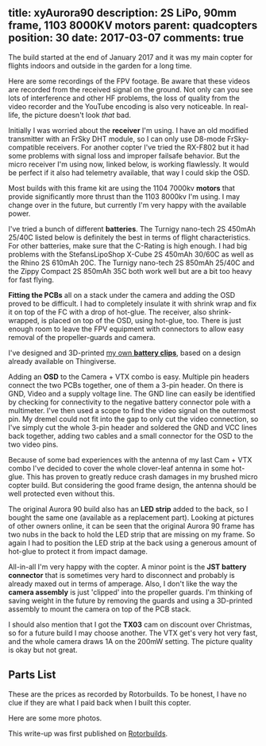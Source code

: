 title: xyAurora90
description: 2S LiPo, 90mm frame, 1103 8000KV motors
parent: quadcopters
position: 30
date: 2017-03-07
comments: true
---

<!--% backToParent() %-->

The build started at the end of January 2017 and it was my main copter for flights indoors and outside in the garden for a long time.

<!--%
lightgallery([
    [ "img/xyaurora90_5.png", "Front left view" ],
    [ "img/xyaurora90_2.png", "Top right view" ],
    [ "img/xyaurora90_3.png", "Back right view" ]
])
%-->

Here are some recordings of the FPV footage.
Be aware that these videos are recorded from the received signal on the ground.
Not only can you see lots of interference and other HF problems, the loss of quality from the video recorder and the YouTube encoding is also very noticeable.
In real-life, the picture doesn't look *that* bad.

<!--%
lightgallery([
    [ "https://www.youtube.com/watch?v=QzE69e-Zd_w", "img/xyaurora90_garden_thumb.jpg", "Aurora90 garden flight" ],
    [ "https://www.youtube.com/watch?v=V3l-RCW24_U", "img/xyaurora90_robocup_thumb.jpg", "Robocup German Open 2017 @Home Area Flyaround" ],
    [ "https://www.youtube.com/watch?v=VFPxYdl7hg0", "img/xyaurora90_firsttest_thumb.jpg", "First Brushless 90mm Quadcopter Testflight" ],
    [ "https://www.youtube.com/watch?v=NqrONv2KYJw", "img/xyaurora90_test_flight_thumb.jpg", "Aurora90 test flight, crash and prop loss" ],
    [ "https://www.youtube.com/watch?v=b4heuNomMTk", "img/xyaurora90_wrong_channel_thumb.jpg", "Wrong FPV Channel" ]
])
%-->

Initially I was worried about the **receiver** I'm using.
I have an old modified transmitter with an FrSky DHT module, so I can only use D8-mode FrSky-compatible receivers.
For another copter I've tried the RX-F802 but it had some problems with signal loss and improper failsafe behavior.
But the micro receiver I'm using now, linked below, is working flawlessly.
It would be perfect if it also had telemetry available, that way I could skip the OSD.

Most builds with this frame kit are using the 1104 7000kv **motors** that provide significantly more thrust than the 1103 8000kv I'm using.
I may change over in the future, but currently I'm very happy with the available power.

I've tried a bunch of different **batteries**.
The Turnigy nano-tech 2S 450mAh 25/40C listed below is definitely the best in terms of flight characteristics.
For other batteries, make sure that the C-Rating is high enough.
I had big problems with the StefansLipoShop X-Cube 2S 450mAh 30/60C as well as the Rhino 2S 610mAh 20C.
The Turnigy nano-tech 2S 850mAh 25/40C and the Zippy Compact 2S 850mAh 35C both work well but are a bit too heavy for fast flying.

**Fitting the PCBs** all on a stack under the camera and adding the OSD proved to be difficult.
I had to completely insulate it with shrink wrap and fix it on top of the FC with a drop of hot-glue.
The receiver, also shrink-wrapped, is placed on top of the OSD, using hot-glue, too.
There is just enough room to leave the FPV equipment with connectors to allow easy removal of the propeller-guards and camera.

I've designed and 3D-printed [my own **battery clips**](https://www.thingiverse.com/thing:2086873), based on a design already available on Thingiverse.

Adding an **OSD** to the Camera + VTX combo is easy.
Multiple pin headers connect the two PCBs together, one of them a 3-pin header.
On there is GND, Video and a supply voltage line.
The GND line can easily be identified by checking for connectivity to the negative battery connector pole with a multimeter.
I've then used a scope to find the video signal on the outermost pin.
My dremel could not fit into the gap to only cut the video connection, so I've simply cut the whole 3-pin header and soldered the GND and VCC lines back together, adding two cables and a small connector for the OSD to the two video pins.

Because of some bad experiences with the antenna of my last Cam + VTX combo I've decided to cover the whole clover-leaf antenna in some hot-glue.
This has proven to greatly reduce crash damages in my brushed micro copter build.
But considering the good frame design, the antenna should be well protected even without this.

The original Aurora 90 build also has an **LED strip** added to the back, so I bought the same one (available as a replacement part).
Looking at pictures of other owners online, it can be seen that the original Aurora 90 frame has two nubs in the back to hold the LED strip that are missing on my frame.
So again I had to position the LED strip at the back using a generous amount of hot-glue to protect it from impact damage.

All-in-all I'm very happy with the copter.
A minor point is the **JST battery connector** that is sometimes very hard to disconnect and probably is already maxed out in terms of amperage.
Also, I don't like the way the **camera assembly** is just 'clipped' into the propeller guards.
I'm thinking of saving weight in the future by removing the guards and using a 3D-printed assembly to mount the camera on top of the PCB stack.

I should also mention that I got the **TX03** cam on discount over Christmas, so for a future build I may choose another.
The VTX get's very hot very fast, and the whole camera draws 1A on the 200mW setting.
The picture quality is okay but not great.

## Parts List

These are the prices as recorded by Rotorbuilds.
To be honest, I have no clue if they are what I paid back when I built this copter.

<!--%
tableHelper([ "align-right", "align-last-right", "align-right monospaced"],
    [ "Part", "Description", "Cost" ], [
        [ "Frame", ("Eachine Aurora 90 90MM Mini Brushless FPV Racing Frame RC Drone 27g", "https://www.banggood.com/Eachine-Aurora-90-90MM-Mini-Brushless-FPV-Multirotor-Racing-Frame-35g-Carbon-Fiber-Aluminium-Construction-p-1109742.html?p=3F201911077692015010"), "18.99$" ],
        [ "FC", ("PIKO BLX CleanFlight & BetaFlight Micro F3 Flight Controller Built-in PDB Buzzer Port 20X20mm For RC Drone FPV", "https://www.banggood.com/CleanFlight-BetaFlight-Micro-F3-Flight-Controller-Built-in-PDB-Buzzer-20X20mm-For-FPV-Racing-p-1094615.html?p=3F201911077692015010"), "15.99$" ],
        [ "ESCs", ("Racerstar 20x20mm RS6Ax4 6A 1-2S Blheli_S 4 In 1 ESC with 5V BEC Dshot600", "https://www.banggood.com/Racerstar-Mini-RS6Ax4-6A-1-2S-Blheli_S-BB2-4-In-1-ESC-with-5V-BEC-Support-Oneshot125-D-Shot-p-1110025.html?p=3F201911077692015010"), "29.69$" ],
        [ "Motors", ("4X Racerstar Racing Edition 1103 BR1103 8000KV 1-2S Brushless Motor Purple For 50 80 100 Multirotor", "https://www.banggood.com/4X-Racerstar-Racing-Edition-1103-BR1103-8000KV-1-2S-Brushless-Motor-Purple-For-50-80-100-Multirotor-p-1117646.html?p=3F201911077692015010&cur_warehouse=CN"), "31.99$" ],
        [ "Props", ("2 Pairs Kingkong 45mm 3-Blade Propeller 0.97mm Mounting Hole For 90mm-150mm DIY Frame Kit", "https://www.banggood.com/2-Pairs-Kingkong-45mm-3-Blade-Propeller-0_97mm-Mounting-Hole-For-90mm-150mm-DIY-Frame-Kit-p-1122784.html?p=3F201911077692015010&cur_warehouse=CN"), "1.99$" ],
        [ "Cam", ("Eachine TX03 NTSC Super Mini 0/25mW/50mW/200mW Switchable AIO 5.8G 72CH VTX 600TVL 1/3 Cmos FPV Camera", "https://www.banggood.com/Eachine-TX03-NTSC-Super-Mini-0-or-25mW-or-50mW-or-200mW-Switchable-AIO-5_8G-72CH-VTX-600TVL-1-or-3-Cmos-FPV-Camera-p-1104884.html?akmClientCountry=DE&p=3F201911077692015010&cur_warehouse=CN"), "19.99$" ],
        [ "Rx", ("FD800 Tiny Frsky 8CH PPM/SBUS Receiver Compatible FRSKY ACCST X9D(Plus)DJT/DFT/DHT For QX95 QX90", "https://www.banggood.com/FD800-Tiny-Frsky-8CH-PPM-or-SBUS-Receiver-Compatible-FRSKY-ACCST-X9D(Plus)DJT-or-DFT-or-DHT-For-QX95-QX90--p-1108071.html?akmClientCountry=DE&p=3F201911077692015010&cur_warehouse=CN&ID=527773"), "11.99$" ],
        [ "Bat", ("Turnigy nano-tech 460mah 2S 25~40C Lipo Pack", "https://hobbyking.com/en_us/turnigy-nano-tech-460mah-2s-25-40c-lipo-pack.html"), "4.71$" ],
        [ "LEDs", ("Eachine Aurora 90 100 Mini FPV Racer RC Drone Spare Part WS2812 LED Board LED Strip Light", "https://www.banggood.com/Eachine-Aurora-90-100-Mini-FPV-Racer-RC-Drone-Spare-Part-WS2812-LED-Board-LED-Strip-Light-p-1122903.html?akmClientCountry=DE&p=3F201911077692015010&cur_warehouse=CN"), "2.54$" ],
        [ "Strap", ("Realacc 58mm Battery Tie Down Strap for RC Micro FPV Racing Quadcopter Multirotor", "https://www.banggood.com/Realacc-58mm-Battery-Tie-Down-Strap-for-RC-Micro-FPV-Racing-Quadcopter-Multirotor-p-1118296.html?p=3F201911077692015010"), "1.09$" ],
        [ "", "Sum", "138.97$" ]
    ]
)
%-->

Here are some more photos.

<!--%
lightgallery([
    [ "img/xyaurora90_4.png", "Back left view" ],
    [ "img/xyaurora90_1.png", "Bottom view" ]
])
%-->

This write-up was first published on [Rotorbuilds](https://rotorbuilds.com/build/2428).
